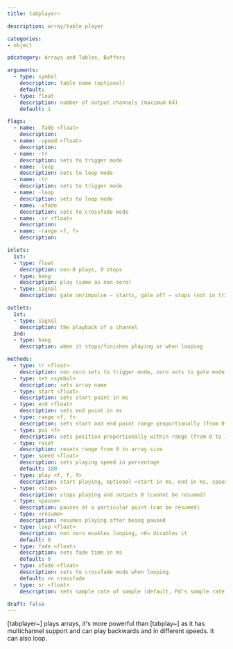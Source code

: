 ```yaml
---
title: tabplayer~

description: array/table player

categories:
- object

pdcategory: Arrays and Tables, Buffers

arguments:
  - type: symbol
    description: table name (optional)
    default:
  - type: float
    description: number of output channels (maximum 64)
    default: 1

flags:
  - name: -fade <float>
    description:
  - name: -speed <float>
    description:
  - name: -tr
    description: sets to trigger mode
  - name: -loop
    description: sets to loop mode
  - name: -tr
    description: sets to trigger mode
  - name: -loop
    description: sets to loop mode
  - name: -xfade
    description: sets to crossfade mode
  - name: -sr <float>
    description:
  - name: -range <f, f>
    description:

inlets:
  1st:
  - type: float
    description: non-0 plays, 0 stops
  - type: bang
    description: play (same as non-zero)
  - type: signal
    description: gate on/impulse — starts, gate off — stops (not in trigger mode)

outlets:
  1st:
  - type: signal
    description: the playback of a channel
  2nd:
  - type: bang
    description: when it stops/finishes playing or when looping

methods:
  - type: tr <float>
    description: non zero sets to trigger mode, zero sets to gate mode
  - type: set <symbol>
    description: sets array name
  - type: start <float>
    description: sets start point in ms
  - type: end <float>
    description: sets end point in ms
  - type: range <f, f>
    description: sets start and end point range proportionally (from 0 to 1)
  - type: pos <f>
    description: sets position proportionally within range (from 0 to 1)
  - type: reset
    description: resets range from 0 to array size
  - type: speed <float>
    description: sets playing speed in percentage 
    default: 100
  - type: play <f, f, f>
    description: start playing, optional <start in ms, end in ms, speed rate>
  - type: <stop>
    description: stops playing and outputs 0 (cannot be resumed)
  - type: <pause>
    description: pauses at a particular point (can be resumed)
  - type: <resume>
    description: resumes playing after being paused
  - type: loop <float>
    description: non zero enables looping, <0> disables it 
    default: 0
  - type: fade <float>
    description: sets fade time in ms 
    default: 0
  - type: xfade <float>
    description: sets to crossfade mode when looping 
    default: no crossfade
  - type: sr <float>
    description: sets sample rate of sample (default, Pd's sample rate)

draft: false
---
```


[tabplayer~] plays arrays, it's more powerful than [tabplay~] as it has multichannel support and can play backwards and in different speeds. It can also loop.
